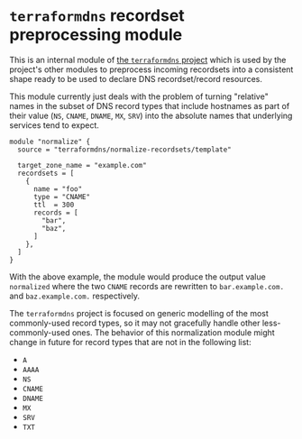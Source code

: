 # `terraformdns` recordset preprocessing module

This is an internal module of
[the `terraformdns` project](https://terraformdns.github.io/) which is
used by the project's other modules to preprocess incoming recordsets into
a consistent shape ready to be used to declare DNS recordset/record resources.

This module currently just deals with the problem of turning "relative" names
in the subset of DNS record types that include hostnames as part of their
value (`NS`, `CNAME`, `DNAME`, `MX`, `SRV`) into the absolute names that
underlying services tend to expect.

```hcl
module "normalize" {
  source = "terraformdns/normalize-recordsets/template"

  target_zone_name = "example.com"
  recordsets = [
    {
      name = "foo"
      type = "CNAME"
      ttl  = 300
      records = [
        "bar",
        "baz",
      ]
    },
  ]
}
```

With the above example, the module would produce the output value `normalized`
where the two `CNAME` records are rewritten to `bar.example.com.` and
`baz.example.com.` respectively.

The `terraformdns` project is focused on generic modelling of the most
commonly-used record types, so it may not gracefully handle other
less-commonly-used ones. The behavior of this normalization module might
change in future for record types that are not in the following list:

* `A`
* `AAAA`
* `NS`
* `CNAME`
* `DNAME`
* `MX`
* `SRV`
* `TXT`
